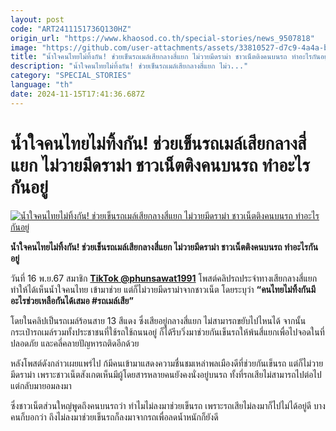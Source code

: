 ```yaml
---
layout: post
code: "ART2411151736Q130HZ"
origin_url: "https://www.khaosod.co.th/special-stories/news_9507818"
image: "https://github.com/user-attachments/assets/33810527-d7c9-4a4a-b348-3c7aa667d014"
title: "น้ำใจคนไทยไม่ทิ้งกัน! ช่วยเข็นรถเมล์เสียกลางสี่แยก ไม่วายมีดราม่า ชาวเน็ตติงคนบนรถ ทำอะไรกันอยู่"
description: "น้ำใจคนไทยไม่ทิ้งกัน! ช่วยเข็นรถเมล์เสียกลางสี่แยก ไม่ว..."
category: "SPECIAL_STORIES"
language: "th"
date: 2024-11-15T17:41:36.687Z
---
```


# น้ำใจคนไทยไม่ทิ้งกัน! ช่วยเข็นรถเมล์เสียกลางสี่แยก ไม่วายมีดราม่า ชาวเน็ตติงคนบนรถ ทำอะไรกันอยู่

[![น้ำใจคนไทยไม่ทิ้งกัน! ช่วยเข็นรถเมล์เสียกลางสี่แยก ไม่วายมีดราม่า ชาวเน็ตติงคนบนรถ ทำอะไรกันอยู่](https://www.khaosod.co.th/wpapp/uploads/2024/11/buspang.jpg "น้ำใจคนไทยไม่ทิ้งกัน! ช่วยเข็นรถเมล์เสียกลางสี่แยก ไม่วายมีดราม่า ชาวเน็ตติงคนบนรถ ทำอะไรกันอยู่")](https://www.khaosod.co.th/wpapp/uploads/2024/11/buspang.jpg)

**น้ำใจคนไทยไม่ทิ้งกัน! ช่วยเข็นรถเมล์เสียกลางสี่แยก ไม่วายมีดราม่า ชาวเน็ตติงคนบนรถ ทำอะไรกันอยู่**

วันที่ 16 พ.ย.67 สมาชิก **[TikTok @phunsawat1991](https://www.tiktok.com/@phunsawat1991/video/7436034389752024327)** โพสต์คลิปรถประจำทางเสียกลางสี่แยก ทำให้ได้เห็นน้ำใจคนไทย เข้ามาช่วย แต่ก็ไม่วายมีดราม่าจากชาวเน็ต โดยระบุว่า **“คนไทยไม่ทิ้งกันมีอะไรช่วยเหลือกันได้เสมอ #รถเมล์เสีย”**

โดยในคลิปเป็นรถเมล์ร้อนสาย 13 สีแดง ซึ่งเสียอยู่กลางสี่แยก ไม่สามารถขยับไปไหนได้ จากนั้นกระเป๋ารถเมล์รวมทั้งประชาชนที่ใช้รถใช้ถนนอยู่ ก็ได้รีบวิ่งมาช่วยกันเข็นรถให้พ้นสี่แยกเพื่อไปจอดในที่ปลอดภัย และคลี่คลายปัญหารถติดอีกด้วย

หลังโพสต์ดังกล่าวเผยแพร่ไป ก้มีคนเข้ามาแสดงความชื่นชมเหล่าพลเมืองดีที่ช่วยกันเข็นรถ แต่ก็ไม่วายมีดราม่า เพราะชาวเน็ตสังเกตเห็นมีผู้โดยสารหลายคนยังคงนั่งอยู่บนรถ ทั้งที่รถเสียไม่สามารถไปต่อไป แต่กลับมายอมลงมา

ซึ่งชาวเน็ตส่วนใหญ่พูดถึงคนบนรถว่า ทำไมไม่ลงมาช่วยเข็นรถ เพราะรถเสียไม่ลงมาก็ไปไม่ได้อยู่ดี บางคนก็บอกว่า ถึงไม่ลงมาช่วยเข็นรถก็ลงมาจากรถเพื่อลดน้ำหนักก็ยังดี



